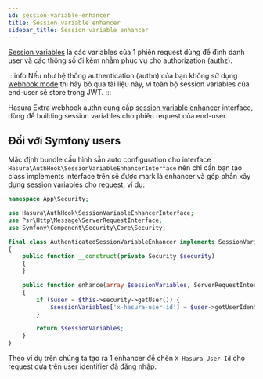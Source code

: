 ```yaml
---
id: session-variable-enhancer
title: Session variable enhancer
sidebar_title: Session variable enhancer
---
```


[Session variables](https://hasura.io/docs/latest/graphql/core/auth/authorization/roles-variables.html#dynamic-session-variables) là
các variables của 1 phiên request dùng để định danh user và các thông số đi kèm nhằm phục vụ cho authorization (authz).

:::info
Nếu như hệ thống authentication (authn) của bạn không sử dụng [webhook mode](./01-config-webhook.md) thì hãy bỏ qua tài liệu này,
vì toàn bộ session variables của end-user sẽ store trong JWT.
:::

Hasura Extra webhook authn cung cấp [session variable enhancer](https://github.com/hasura-extra/auth-hook/blob/main/src/SessionVariableEnhancerInterface.php) interface,
dùng để building session variables cho phiên request của end-user.

## Đối với Symfony users

Mặc định bundle cấu hình sẵn auto configuration cho interface `Hasura\AuthHook\SessionVariableEnhancerInterface` nên chỉ cần bạn tạo
class implements interface trên sẽ được mark là enhancer và góp phần xây dựng session variables cho request, ví dụ:

```php
namespace App\Security;

use Hasura\AuthHook\SessionVariableEnhancerInterface;
use Psr\Http\Message\ServerRequestInterface;
use Symfony\Component\Security\Core\Security;

final class AuthenticatedSessionVariableEnhancer implements SessionVariableEnhancerInterface
{
    public function __construct(private Security $security)
    {
    }

    public function enhance(array $sessionVariables, ServerRequestInterface $request): array
    {
        if ($user = $this->security->getUser()) {
            $sessionVariables['x-hasura-user-id'] = $user->getUserIdentifier();
        }

        return $sessionVariables;
    }
}
```

Theo ví dụ trên chúng ta tạo ra 1 enhancer để chèn `X-Hasura-User-Id` cho request dựa trên user identifier đã đăng nhập.